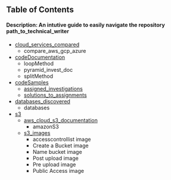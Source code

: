 ## Table of Contents 
#### Description: An intutive guide to easily navigate the repository path_to_technical_writer

- [cloud_services_compared](https://github.com/zthewriter/path_to_technical_writer/tree/master/cloud_services_compared)
  - compare_aws_gcp_azure
- [codeDocumentation](https://github.com/zthewriter/path_to_technical_writer/tree/master/codeDocumentation)
  - loopMethod
  - pyramid_invest_doc
  - splitMethod
- [codeSamples](https://github.com/zthewriter/path_to_technical_writer/tree/master/codeSamples)
  - [assigned_investigations](https://github.com/zthewriter/path_to_technical_writer/tree/master/codeSamples/assigned_investigations)
  - [solutions_to_assignments](https://github.com/zthewriter/path_to_technical_writer/tree/master/codeSamples/solutions_to_assignments)
- [databases_discovered](https://github.com/zthewriter/path_to_technical_writer/tree/master/databases_discovered) 
  - databases
- [s3](https://github.com/zthewriter/path_to_technical_writer/tree/master/s3)
  - [aws_cloud_s3_documentation](https://github.com/zthewriter/path_to_technical_writer/tree/master/s3/aws_cloud_s3_documentation)
    - amazonS3
  - [s3_images](https://github.com/zthewriter/path_to_technical_writer/tree/master/s3/s3_images)
    - accesscontrollist image
    - Create a Bucket image
    - Name bucket image
    - Post upload image
    - Pre upload image
    - Public Access image 